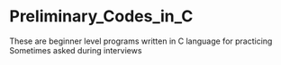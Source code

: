 # Preliminary_Codes_in_C
These are beginner level programs written in C language for practicing
Sometimes asked during interviews
